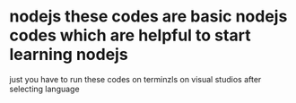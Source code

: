 # nodejs these codes are basic nodejs codes which are helpful to start learning nodejs 
just you have to run these codes on terminzls on visual studios after selecting language

